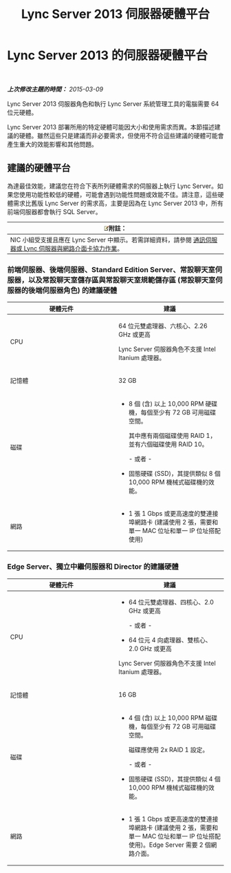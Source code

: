 ﻿---
title: Lync Server 2013 伺服器硬體平台
TOCTitle: 伺服器硬體平台
ms:assetid: c964c1c0-0153-472b-88ad-a38866e0df0c
ms:mtpsurl: https://technet.microsoft.com/zh-tw/library/Gg398835(v=OCS.15)
ms:contentKeyID: 49292307
ms.date: 08/24/2015
mtps_version: v=OCS.15
ms.translationtype: HT
---

# Lync Server 2013 的伺服器硬體平台

 

_**上次修改主題的時間：** 2015-03-09_

Lync Server 2013 伺服器角色和執行 Lync Server 系統管理工具的電腦需要 64 位元硬體。

Lync Server 2013 部署所用的特定硬體可能因大小和使用需求而異。本節描述建議的硬體。雖然這些只是建議而非必要需求，但使用不符合這些建議的硬體可能會產生重大的效能影響和其他問題。

## 建議的硬體平台

為達最佳效能，建議您在符合下表所列硬體需求的伺服器上執行 Lync Server。如果您使用功能性較低的硬體，可能會遇到功能性問題或效能不佳。請注意，這些硬體需求比舊版 Lync Server 的需求高，主要是因為在 Lync Server 2013 中，所有前端伺服器都會執行 SQL Server。

<table>
<thead>
<tr class="header">
<th><img src="images/Gg398811.note(OCS.15).gif" title="note" alt="note" />附註：</th>
</tr>
</thead>
<tbody>
<tr class="odd">
<td>NIC 小組受支援且應在 Lync Server 中顯示。若需詳細資料，請參閱 <a href="http://go.microsoft.com/fwlink/p/?linkid=389910">通訊伺服器或 Lync 伺服器與網路介面卡協力作業</a>。</td>
</tr>
</tbody>
</table>


### 前端伺服器、後端伺服器、Standard Edition Server、常設聊天室伺服器，以及常設聊天室儲存區與常設聊天室規範儲存區 (常設聊天室伺服器的後端伺服器角色) 的建議硬體

<table>
<colgroup>
<col style="width: 50%" />
<col style="width: 50%" />
</colgroup>
<thead>
<tr class="header">
<th>硬體元件</th>
<th>建議</th>
</tr>
</thead>
<tbody>
<tr class="odd">
<td><p>CPU</p></td>
<td><p>64 位元雙處理器、六核心、2.26 GHz 或更高</p>
<p>Lync Server 伺服器角色不支援 Intel Itanium 處理器。</p></td>
</tr>
<tr class="even">
<td><p>記憶體</p></td>
<td><p>32 GB</p></td>
</tr>
<tr class="odd">
<td><p>磁碟</p></td>
<td><ul>
<li><p>8 個 (含) 以上 10,000 RPM 硬碟機，每個至少有 72 GB 可用磁碟空間。</p>
<p>其中應有兩個磁碟使用 RAID 1，並有六個磁碟使用 RAID 10。</p>
<p>- 或者 -</p></li>
<li><p>固態硬碟 (SSD)，其提供類似 8 個 10,000 RPM 機械式磁碟機的效能。</p></li>
</ul></td>
</tr>
<tr class="even">
<td><p>網路</p></td>
<td><ul>
<li><p>1 張 1 Gbps 或更高速度的雙連接埠網路卡 (建議使用 2 張，需要和單一 MAC 位址和單一 IP 位址搭配使用)</p></li>
</ul></td>
</tr>
</tbody>
</table>


### Edge Server、獨立中繼伺服器和 Director 的建議硬體

<table>
<colgroup>
<col style="width: 50%" />
<col style="width: 50%" />
</colgroup>
<thead>
<tr class="header">
<th>硬體元件</th>
<th>建議</th>
</tr>
</thead>
<tbody>
<tr class="odd">
<td><p>CPU</p></td>
<td><ul>
<li><p>64 位元雙處理器、四核心、2.0 GHz 或更高</p>
<p>- 或者 -</p></li>
<li><p>64 位元 4 向處理器、雙核心、2.0 GHz 或更高</p></li>
</ul>
<p>Lync Server 伺服器角色不支援 Intel Itanium 處理器。</p></td>
</tr>
<tr class="even">
<td><p>記憶體</p></td>
<td><p>16 GB</p></td>
</tr>
<tr class="odd">
<td><p>磁碟</p></td>
<td><ul>
<li><p>4 個 (含) 以上 10,000 RPM 磁碟機，每個至少有 72 GB 可用磁碟空間。</p>
<p>磁碟應使用 2x RAID 1 設定。</p>
<p>- 或者 -</p></li>
<li><p>固態硬碟 (SSD)，其提供類似 4 個 10,000 RPM 機械式磁碟機的效能。</p></li>
</ul></td>
</tr>
<tr class="even">
<td><p>網路</p></td>
<td><ul>
<li><p>1 張 1 Gbps 或更高速度的雙連接埠網路卡 (建議使用 2 張，需要和單一 MAC 位址和單一 IP 位址搭配使用)。Edge Server 需要 2 個網路介面。</p></li>
</ul></td>
</tr>
</tbody>
</table>

